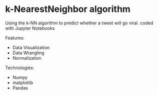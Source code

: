 # k-NearestNeighbor algorithm
Using the k-NN algorithm to predict whether a tweet will go viral.
coded with Jupyter Notebooks

Features:
- Data Visualization
- Data Wrangling
- Normalization

Technologies:
- Numpy
- matplotlib
- Pandas
